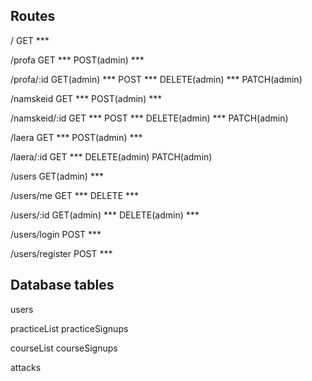 ## Routes

/ 
  GET               ***

/profa 
  GET               ***
  POST(admin)       ***

/profa/:id 
  GET(admin)        ***
  POST              ***
  DELETE(admin)     ***
  PATCH(admin)

/namskeid 
  GET               ***
  POST(admin)       ***

/namskeid/:id 
  GET               ***
  POST              ***
  DELETE(admin)     ***
  PATCH(admin)

/laera 
  GET               ***
  POST(admin)       ***

/laera/:id 
  GET               ***
  DELETE(admin)
  PATCH(admin)

/users 
  GET(admin)        ***

/users/me 
  GET               ***
  DELETE            ***

/users/:id 
  GET(admin)        ***
  DELETE(admin)     ***

/users/login
  POST              ***

/users/register 
  POST              ***

## Database tables

users

practiceList
practiceSignups

courseList
courseSignups

attacks
